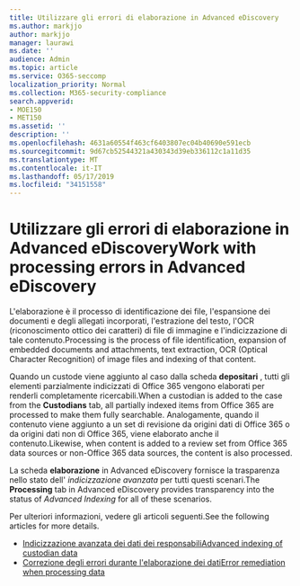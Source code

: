 ```yaml
---
title: Utilizzare gli errori di elaborazione in Advanced eDiscovery
ms.author: markjjo
author: markjjo
manager: laurawi
ms.date: ''
audience: Admin
ms.topic: article
ms.service: O365-seccomp
localization_priority: Normal
ms.collection: M365-security-compliance
search.appverid:
- MOE150
- MET150
ms.assetid: ''
description: ''
ms.openlocfilehash: 4631a60554f463cf6403807ec04b40690e591ecb
ms.sourcegitcommit: 9d67cb52544321a430343d39eb336112c1a11d35
ms.translationtype: MT
ms.contentlocale: it-IT
ms.lasthandoff: 05/17/2019
ms.locfileid: "34151558"
---
```

# <a name="work-with-processing-errors-in-advanced-ediscovery"></a><span data-ttu-id="22def-102">Utilizzare gli errori di elaborazione in Advanced eDiscovery</span><span class="sxs-lookup"><span data-stu-id="22def-102">Work with processing errors in Advanced eDiscovery</span></span>

<span data-ttu-id="22def-103">L'elaborazione è il processo di identificazione dei file, l'espansione dei documenti e degli allegati incorporati, l'estrazione del testo, l'OCR (riconoscimento ottico dei caratteri) di file di immagine e l'indicizzazione di tale contenuto.</span><span class="sxs-lookup"><span data-stu-id="22def-103">Processing is the process of file identification, expansion of embedded documents and attachments, text extraction, OCR (Optical Character Recognition) of image files and indexing of that content.</span></span>  

<span data-ttu-id="22def-104">Quando un custode viene aggiunto al caso dalla scheda **depositari** , tutti gli elementi parzialmente indicizzati di Office 365 vengono elaborati per renderli completamente ricercabili.</span><span class="sxs-lookup"><span data-stu-id="22def-104">When a custodian is added to the case from the **Custodians** tab, all partially indexed items from Office 365 are processed to make them fully searchable.</span></span>  <span data-ttu-id="22def-105">Analogamente, quando il contenuto viene aggiunto a un set di revisione da origini dati di Office 365 o da origini dati non di Office 365, viene elaborato anche il contenuto.</span><span class="sxs-lookup"><span data-stu-id="22def-105">Likewise, when content is added to a review set from Office 365 data sources or non-Office 365 data sources, the content is also processed.</span></span>

<span data-ttu-id="22def-106">La scheda **elaborazione** in Advanced eDiscovery fornisce la trasparenza nello stato dell' *indicizzazione avanzata* per tutti questi scenari.</span><span class="sxs-lookup"><span data-stu-id="22def-106">The **Processing** tab in Advanced eDiscovery provides transparency into the status of *Advanced Indexing* for all of these scenarios.</span></span>

<span data-ttu-id="22def-107">Per ulteriori informazioni, vedere gli articoli seguenti.</span><span class="sxs-lookup"><span data-stu-id="22def-107">See the following articles for more details.</span></span>

- [<span data-ttu-id="22def-108">Indicizzazione avanzata dei dati dei responsabili</span><span class="sxs-lookup"><span data-stu-id="22def-108">Advanced indexing of custodian data</span></span>](indexing-custodian-data.md)
- [<span data-ttu-id="22def-109">Correzione degli errori durante l'elaborazione dei dati</span><span class="sxs-lookup"><span data-stu-id="22def-109">Error remediation when processing data</span></span>](error-remediation.md)
